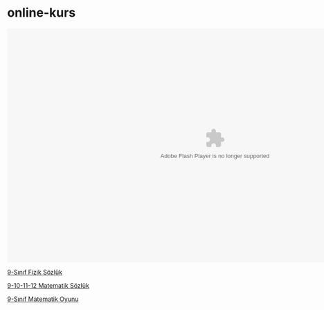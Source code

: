 # online-kurs

<embed src="http://i.notdoppler.com/files/thescaleoftheuniverse2.swf" quality="high" pluginspage="http://www.macromedia.com/shockwave/download/index.cgi?P1_Prod_Version=ShockwaveFlash" type="application/x-shockwave-flash" width="960" height="540">

<a href='https://f.eba.gov.tr/Fizik9Sozluk/index.html'>9-Sınıf Fizik Sözlük</a>

<a href='https://f.eba.gov.tr/MATSozluk/Sozluk.html'>9-10-11-12 Matematik Sözlük</a>

<a href='https://f.eba.gov.tr/MatematikAraclariUygulamasi/'>9-Sınıf Matematik Oyunu</a>
